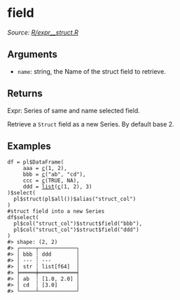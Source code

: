 # field

*Source: [R/expr__struct.R](https://github.com/pola-rs/r-polars/tree/main/R/expr__struct.R)*

## Arguments

- `name`: string, the Name of the struct field to retrieve.

## Returns

Expr: Series of same and name selected field.

Retrieve a `Struct` field as a new Series. By default base 2.

## Examples

<pre class='r-example'><code><span class='r-in'><span><span class='va'>df</span> <span class='op'>=</span> <span class='va'>pl</span><span class='op'>$</span><span class='fu'>DataFrame</span><span class='op'>(</span></span></span>
<span class='r-in'><span>     aaa <span class='op'>=</span> <span class='fu'><a href='https://rdrr.io/r/base/c.html'>c</a></span><span class='op'>(</span><span class='fl'>1</span>, <span class='fl'>2</span><span class='op'>)</span>,</span></span>
<span class='r-in'><span>     bbb <span class='op'>=</span> <span class='fu'><a href='https://rdrr.io/r/base/c.html'>c</a></span><span class='op'>(</span><span class='st'>"ab"</span>, <span class='st'>"cd"</span><span class='op'>)</span>,</span></span>
<span class='r-in'><span>     ccc <span class='op'>=</span> <span class='fu'><a href='https://rdrr.io/r/base/c.html'>c</a></span><span class='op'>(</span><span class='cn'>TRUE</span>, <span class='cn'>NA</span><span class='op'>)</span>,</span></span>
<span class='r-in'><span>     ddd <span class='op'>=</span> <span class='fu'><a href='https://rdrr.io/r/base/list.html'>list</a></span><span class='op'>(</span><span class='fu'><a href='https://rdrr.io/r/base/c.html'>c</a></span><span class='op'>(</span><span class='fl'>1</span>, <span class='fl'>2</span><span class='op'>)</span>, <span class='fl'>3</span><span class='op'>)</span></span></span>
<span class='r-in'><span><span class='op'>)</span><span class='op'>$</span><span class='fu'>select</span><span class='op'>(</span></span></span>
<span class='r-in'><span>  <span class='va'>pl</span><span class='op'>$</span><span class='fu'>struct</span><span class='op'>(</span><span class='va'>pl</span><span class='op'>$</span><span class='fu'>all</span><span class='op'>(</span><span class='op'>)</span><span class='op'>)</span><span class='op'>$</span><span class='fu'>alias</span><span class='op'>(</span><span class='st'>"struct_col"</span><span class='op'>)</span></span></span>
<span class='r-in'><span><span class='op'>)</span></span></span>
<span class='r-in'><span><span class='co'>#struct field into a new Series</span></span></span>
<span class='r-in'><span><span class='va'>df</span><span class='op'>$</span><span class='fu'>select</span><span class='op'>(</span></span></span>
<span class='r-in'><span>  <span class='va'>pl</span><span class='op'>$</span><span class='fu'>col</span><span class='op'>(</span><span class='st'>"struct_col"</span><span class='op'>)</span><span class='op'>$</span><span class='va'>struct</span><span class='op'>$</span><span class='fu'>field</span><span class='op'>(</span><span class='st'>"bbb"</span><span class='op'>)</span>,</span></span>
<span class='r-in'><span>  <span class='va'>pl</span><span class='op'>$</span><span class='fu'>col</span><span class='op'>(</span><span class='st'>"struct_col"</span><span class='op'>)</span><span class='op'>$</span><span class='va'>struct</span><span class='op'>$</span><span class='fu'>field</span><span class='op'>(</span><span class='st'>"ddd"</span><span class='op'>)</span></span></span>
<span class='r-in'><span><span class='op'>)</span></span></span>
<span class='r-out co'><span class='r-pr'>#&gt;</span> shape: (2, 2)</span>
<span class='r-out co'><span class='r-pr'>#&gt;</span> ┌─────┬────────────┐</span>
<span class='r-out co'><span class='r-pr'>#&gt;</span> │ bbb ┆ ddd        │</span>
<span class='r-out co'><span class='r-pr'>#&gt;</span> │ --- ┆ ---        │</span>
<span class='r-out co'><span class='r-pr'>#&gt;</span> │ str ┆ list[f64]  │</span>
<span class='r-out co'><span class='r-pr'>#&gt;</span> ╞═════╪════════════╡</span>
<span class='r-out co'><span class='r-pr'>#&gt;</span> │ ab  ┆ [1.0, 2.0] │</span>
<span class='r-out co'><span class='r-pr'>#&gt;</span> │ cd  ┆ [3.0]      │</span>
<span class='r-out co'><span class='r-pr'>#&gt;</span> └─────┴────────────┘</span>
 </code></pre>